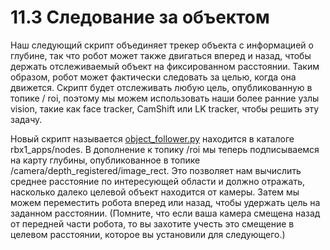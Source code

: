 # 11.3 Следование за объектом

Наш следующий скрипт объединяет трекер объекта с информацией о глубине, так что робот может также двигаться вперед и назад, чтобы держать отслеживаемый объект на фиксированном расстоянии. Таким образом, робот может фактически следовать за целью, когда она движется. Скрипт будет отслеживать любую цель, опубликованную в топике / roi, поэтому мы можем использовать наши более ранние узлы vision, такие как face tracker, CamShift или LK tracker, чтобы решить эту задачу.

Новый скрипт называется [object\_follower.py](https://github.com/pirobot/rbx1/blob/indigo-devel/rbx1_apps/nodes/object_follower.py) находится в каталоге rbx1\_apps/nodes. В дополнение к топику /roi мы теперь подписываемся на карту глубины, опубликованное в топике /camera/depth\_registered/image\_rect. Это позволяет нам вычислить среднее расстояние по интересующей области и должно отражать, насколько далеко целевой объект находится от камеры. Затем мы можем переместить робота вперед или назад, чтобы удержать цель на заданном расстоянии. \(Помните, что если ваша камера смещена назад от передней части робота, то вы захотите учесть это смещение в целевом расстоянии, которое вы установили для следующего.\)

